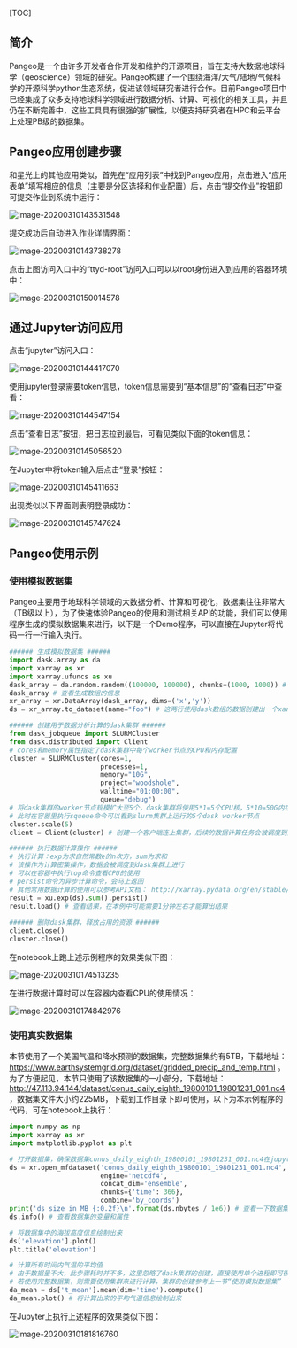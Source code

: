 

[TOC]

## 简介

Pangeo是一个由许多开发者合作开发和维护的开源项目，旨在支持大数据地球科学（geoscience）领域的研究。Pangeo构建了一个围绕海洋/大气/陆地/气候科学的开源科学python生态系统，促进该领域研究者进行合作。目前Pangeo项目中已经集成了众多支持地球科学领域进行数据分析、计算、可视化的相关工具，并且仍在不断完善中，这些工具具有很强的扩展性，以便支持研究者在HPC和云平台上处理PB级的数据集。



## Pangeo应用创建步骤

和星光上的其他应用类似，首先在“应用列表”中找到Pangeo应用，点击进入“应用表单”填写相应的信息（主要是分区选择和作业配置）后，点击“提交作业”按钮即可提交作业到系统中运行：

![image-20200310143531548](image/image-20200310143531548.png)

提交成功后自动进入作业详情界面：

![image-20200310143738278](image/image-20200310143738278.png)

点击上图访问入口中的“ttyd-root”访问入口可以以root身份进入到应用的容器环境中：

![image-20200310150014578](image/image-20200310150014578.png)

## 通过Jupyter访问应用

点击“jupyter”访问入口：

![image-20200310144417070](image/image-20200310144417070.png)

使用jupyter登录需要token信息，token信息需要到“基本信息”的“查看日志”中查看：

![image-20200310144547154](image/image-20200310144547154.png)

点击“查看日志”按钮，把日志拉到最后，可看见类似下面的token信息：

![image-20200310145056520](image/image-20200310145056520.png)

在Jupyter中将token输入后点击“登录”按钮：

![image-20200310145411663](image/image-20200310145411663.png)

出现类似以下界面则表明登录成功：

![image-20200310145747624](image/image-20200310145747624.png)

## Pangeo使用示例

### 使用模拟数据集

Pangeo主要用于地球科学领域的大数据分析、计算和可视化，数据集往往非常大（TB级以上），为了快速体验Pangeo的使用和测试相关API的功能，我们可以使用程序生成的模拟数据集来进行，以下是一个Demo程序，可以直接在Jupyter将代码一行一行输入执行。

```python
###### 生成模拟数据集 ######
import dask.array as da
import xarray as xr
import xarray.ufuncs as xu
dask_array = da.random.random((100000, 100000), chunks=(1000, 1000)) # 生成一个100000*100000的float类型二维dask数组， 数据量大约80G左右
dask_array # 查看生成数组的信息
xr_array = xr.DataArray(dask_array, dims=('x','y')) 
ds = xr_array.to_dataset(name="foo") # 这两行使用dask数组的数据创建出一个xarray的数据集（DataSet）

###### 创建用于数据分析计算的dask集群 ######
from dask_jobqueue import SLURMCluster
from dask.distributed import Client
# cores和memory属性指定了dask集群中每个worker节点的CPU和内存配置
cluster = SLURMCluster(cores=1,
                       processes=1,
                       memory="10G",
                       project="woodshole",
                       walltime="01:00:00",
                       queue="debug")
# 将dask集群的worker节点规模扩大至5个，dask集群将使用5*1=5个CPU核，5*10=50G内存，注意不要超过可用的资源，如创建应用时选择的作业配置是6核/60G，那么将worker节点扩大至6个以上时则超出了可用资源
# 此时在容器里执行squeue命令可以看到slurm集群上运行的5个dask worker节点
cluster.scale(5)
client = Client(cluster) # 创建一个客户端连上集群，后续的数据计算任务会被调度到集群上进行分布式的并行计算

###### 执行数据计算操作 ######
# 执行计算：exp为求自然常数e的n次方，sum为求和
# 该操作为计算密集操作，数据会被调度到dask集群上进行
# 可以在容器中执行top命令查看CPU的使用
# persist命令为异步计算命令，会马上返回
# 其他常用数据计算的使用可以参考API文档： http://xarray.pydata.org/en/stable/api.html#universal-functions
result = xu.exp(ds).sum().persist()            
result.load() # 查看结果，在本例中可能需要1分钟左右才能算出结果
                  
###### 删除dask集群，释放占用的资源 ###### 
client.close()
cluster.close()
```

在notebook上跑上述示例程序的效果类似下图：

![image-20200310174513235](image/image-20200310174513235.png)

在进行数据计算时可以在容器内查看CPU的使用情况：

![image-20200310174842976](image/image-20200310174842976.png)

### 使用真实数据集

本节使用了一个美国气温和降水预测的数据集，完整数据集约有5TB，下载地址： https://www.earthsystemgrid.org/dataset/gridded_precip_and_temp.html 。为了方便起见，本节只使用了该数据集的一小部分，下载地址：http://47.113.94.144/dataset/conus_daily_eighth_19800101_19801231_001.nc4 ，数据集文件大小约225MB，下载到工作目录下即可使用，以下为本示例程序的代码，可在notebook上执行：

```python
import numpy as np
import xarray as xr
import matplotlib.pyplot as plt

# 打开数据集，确保数据集conus_daily_eighth_19800101_19801231_001.nc4在jupyter当前工作目录下
ds = xr.open_mfdataset('conus_daily_eighth_19800101_19801231_001.nc4',
                       engine='netcdf4', 
                       concat_dim='ensemble', 
                       chunks={'time': 366}, 
                       combine='by_coords')
print('ds size in MB {:0.2f}\n'.format(ds.nbytes / 1e6)) # 查看一下数据集大小
ds.info() # 查看数据集的变量和属性

# 将数据集中的海拔高度信息绘制出来
ds['elevation'].plot()
plt.title('elevation')

# 计算所有时间内气温的平均值
# 由于数据量不大，此步骤耗时并不多，这里忽略了dask集群的创建，直接使用单个进程即可很快得到结果
# 若使用完整数据集，则需要使用集群来进行计算，集群的创建参考上一节“使用模拟数据集”
da_mean = ds['t_mean'].mean(dim='time').compute() 
da_mean.plot() # 将计算出来的平均气温信息绘制出来
```

在Jupyter上执行上述程序的效果类似下图：

![image-20200310181816760](image/image-20200310181816760.png)



